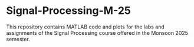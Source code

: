 # Signal-Processing-M-25
This repository contains MATLAB code and plots for the labs and assignments of the Signal Processing course offered in the Monsoon 2025 semester. 
